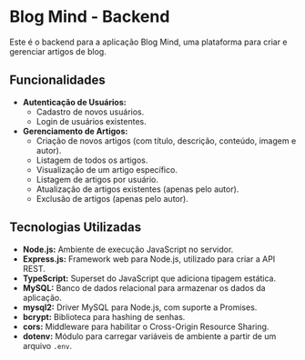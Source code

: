 # Blog Mind - Backend

Este é o backend para a aplicação Blog Mind, uma plataforma para criar e gerenciar artigos de blog.

## Funcionalidades

*   **Autenticação de Usuários:**
    *   Cadastro de novos usuários.
    *   Login de usuários existentes.
*   **Gerenciamento de Artigos:**
    *   Criação de novos artigos (com título, descrição, conteúdo, imagem e autor).
    *   Listagem de todos os artigos.
    *   Visualização de um artigo específico.
    *   Listagem de artigos por usuário.
    *   Atualização de artigos existentes (apenas pelo autor).
    *   Exclusão de artigos (apenas pelo autor).

## Tecnologias Utilizadas

*   **Node.js:** Ambiente de execução JavaScript no servidor.
*   **Express.js:** Framework web para Node.js, utilizado para criar a API REST.
*   **TypeScript:** Superset do JavaScript que adiciona tipagem estática.
*   **MySQL:** Banco de dados relacional para armazenar os dados da aplicação.
*   **mysql2:** Driver MySQL para Node.js, com suporte a Promises.
*   **bcrypt:** Biblioteca para hashing de senhas.
*   **cors:** Middleware para habilitar o Cross-Origin Resource Sharing.
*   **dotenv:** Módulo para carregar variáveis de ambiente a partir de um arquivo `.env`.



